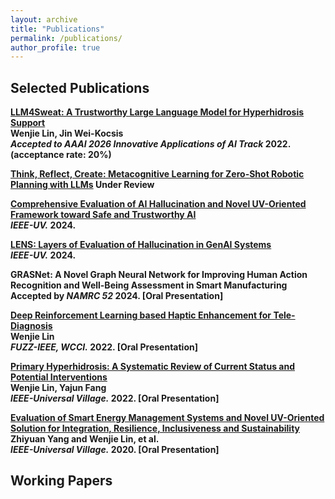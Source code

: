 ```yaml
---
layout: archive
title: "Publications"
permalink: /publications/
author_profile: true
---
```


## Selected Publications
<b>[LLM4Sweat: A Trustworthy Large Language Model for Hyperhidrosis Support](https://arxiv.org/abs/2508.15192)</b><br>
<b>Wenjie Lin, Jin Wei-Kocsis<br>
<i>Accepted to AAAI 2026 Innovative Applications of AI Track</i> <b>2022</b>. (acceptance rate: 20%)

<b> [Think, Reflect, Create: Metacognitive Learning for Zero-Shot Robotic Planning with LLMs](https://arxiv.org/abs/2505.14899)
Under Review

<b>[Comprehensive Evaluation of AI Hallucination and Novel UV-Oriented Framework toward Safe and Trustworthy AI](https://ieeexplore.ieee.org/abstract/document/11189137)</b><br>
<i>IEEE-UV.</i> <b>2024</b>. 

<b>[LENS: Layers of Evaluation of Hallucination in GenAI Systems](https://ieeexplore.ieee.org/abstract/document/11189150)</b><br>
<i>IEEE-UV.</i> <b>2024</b>. 

<b>GRASNet: A Novel Graph Neural Network for Improving Human Action Recognition and Well-Being Assessment in Smart Manufacturing</b><br>
Accepted by <i>NAMRC 52</i> <b>2024</b>. [Oral Presentation]

<b>[Deep Reinforcement Learning based Haptic Enhancement for Tele-Diagnosis](https://ieeexplore.ieee.org/abstract/document/9882866)</b><br>
<b>Wenjie Lin<br>
<i>FUZZ-IEEE, WCCI.</i> <b>2022</b>. [Oral Presentation]

<b>[Primary Hyperhidrosis: A Systematic Review of Current Status and Potential Interventions](https://ieeexplore.ieee.org/abstract/document/10185484)</b><br>
<b>Wenjie Lin, Yajun Fang<br>
<i>IEEE-Universal Village.</i> <b>2022</b>. [Oral Presentation]

<b>[Evaluation of Smart Energy Management Systems and Novel UV-Oriented Solution for Integration, Resilience, Inclusiveness and Sustainability](https://ieeexplore.ieee.org/abstract/document/9426217)</b><br>
Zhiyuan Yang and <b>Wenjie Lin</b>, et al.<br>
<i>IEEE-Universal Village.</i> <b>2020</b>. [Oral Presentation]

## Working Papers

